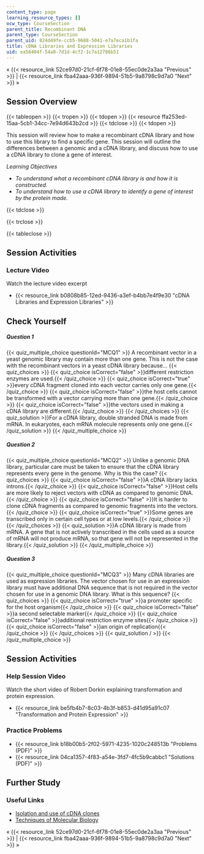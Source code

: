 ```yaml
---
content_type: page
learning_resource_types: []
ocw_type: CourseSection
parent_title: Recombinant DNA
parent_type: CourseSection
parent_uid: 824d49fe-ccb5-9688-5041-e7a7eca1b1fa
title: cDNA Libraries and Expression Libraries
uid: ea56404f-54a8-7d1d-4cf2-1c7a12786b51
---
```


« {{< resource_link 52ce97d0-21cf-6f78-01e8-55ec0de2a3aa "Previous" >}} | {{< resource_link fba42aaa-936f-9894-51b5-9a8798c9d7a0 "Next" >}} »

Session Overview
----------------

{{< tableopen >}}
{{< tropen >}}
{{< tdopen >}}
{{< resource ffa253ed-15aa-5cb1-34cc-7e94d643b2cd >}}
{{< tdclose >}}
{{< tdopen >}}


This session will review how to make a recombinant cDNA library and how to use this library to find a specific gene. This session will outline the differences between a genomic and a cDNA library, and discuss how to use a cDNA library to clone a gene of interest.

_Learning Objectives_

*   _To understand what a recombinant cDNA library is and how it is constructed._
*   _To understand how to use a cDNA library to identify a gene of interest by the protein made._


{{< tdclose >}}

{{< trclose >}}

{{< tableclose >}}

Session Activities
------------------

### Lecture Video

Watch the lecture video excerpt

*   {{< resource_link b0808b85-12ed-9436-a3ef-b4bb7e4f9e30 "cDNA Libraries and Expression Libraries" >}}

Check Yourself
--------------

##### Question 1
 {{< quiz_multiple_choice questionId="MCQ1" >}} A recombinant vector in a yeast genomic library may contain more than one gene. This is not the case with the recombinant vectors in a yeast cDNA library because… {{< quiz_choices >}} {{< quiz_choice isCorrect="false" >}}different restriction enzymes are used.{{< /quiz_choice >}} {{< quiz_choice isCorrect="true" >}}every cDNA fragment cloned into each vector carries only one gene.{{< /quiz_choice >}} {{< quiz_choice isCorrect="false" >}}the host cells cannot be transformed with a vector carrying more than one gene.{{< /quiz_choice >}} {{< quiz_choice isCorrect="false" >}}the vectors used in making a cDNA library are different.{{< /quiz_choice >}} {{< /quiz_choices >}} {{< quiz_solution >}}For a cDNA library, double stranded DNA is made from mRNA. In eukaryotes, each mRNA molecule represents only one gene.{{< /quiz_solution >}} {{< /quiz_multiple_choice >}}
##### Question 2
 {{< quiz_multiple_choice questionId="MCQ2" >}} Unlike a genomic DNA library, particular care must be taken to ensure that the cDNA library represents every gene in the genome. Why is this the case? {{< quiz_choices >}} {{< quiz_choice isCorrect="false" >}}A cDNA library lacks introns.{{< /quiz_choice >}} {{< quiz_choice isCorrect="false" >}}Host cells are more likely to reject vectors with cDNA as compared to genomic DNA.{{< /quiz_choice >}} {{< quiz_choice isCorrect="false" >}}It is harder to clone cDNA fragments as compared to genomic fragments into the vectors.{{< /quiz_choice >}} {{< quiz_choice isCorrect="true" >}}Some genes are transcribed only in certain cell types or at low levels.{{< /quiz_choice >}} {{< /quiz_choices >}} {{< quiz_solution >}}A cDNA library is made from mRNA. A gene that is not actively transcribed in the cells used as a source of mRNA will not produce mRNA, so that gene will not be represented in the library.{{< /quiz_solution >}} {{< /quiz_multiple_choice >}}
##### Question 3
 {{< quiz_multiple_choice questionId="MCQ3" >}} Many cDNA libraries are used as expression libraries. The vector chosen for use in an expression library must have additional DNA sequence that is not required in the vector chosen for use in a genomic DNA library. What is this sequence? {{< quiz_choices >}} {{< quiz_choice isCorrect="true" >}}a promoter specific for the host organism{{< /quiz_choice >}} {{< quiz_choice isCorrect="false" >}}a second selectable marker{{< /quiz_choice >}} {{< quiz_choice isCorrect="false" >}}additional restriction enzyme sites{{< /quiz_choice >}} {{< quiz_choice isCorrect="false" >}}an origin of replication{{< /quiz_choice >}} {{< /quiz_choices >}} {{< quiz_solution / >}} {{< /quiz_multiple_choice >}}

Session Activities
------------------

### Help Session Video

Watch the short video of Robert Dorkin explaining transformation and protein expression.

*   {{< resource_link be5fb4b7-8c03-4b3f-b853-d41d95a91c07 "Transformation and Protein Expression" >}}

### Practice Problems

*   {{< resource_link b18b00b5-2f02-5971-4235-1020c248513b "Problems (PDF)" >}}
*   {{< resource_link 04ca1357-4f83-a54e-3fd7-4fc5b9cabbc1 "Solutions (PDF)" >}}

Further Study
-------------

### Useful Links

*   [Isolation and use of cDNA clones](http://www-users.med.cornell.edu/~jawagne/cDNA_cloning.html)
*   [Techniques of Molecular Biology](https://www.ncbi.nlm.nih.gov/pubmed/8375801)

« {{< resource_link 52ce97d0-21cf-6f78-01e8-55ec0de2a3aa "Previous" >}} | {{< resource_link fba42aaa-936f-9894-51b5-9a8798c9d7a0 "Next" >}} »